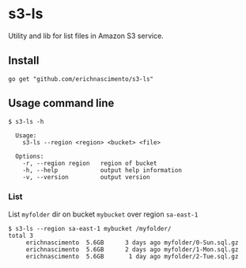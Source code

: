 # s3-ls

Utility and lib for list files in Amazon S3 service.

## Install
```
go get "github.com/erichnascimento/s3-ls"
```

## Usage command line
```
$ s3-ls -h

  Usage:
    s3-ls --region <region> <bucket> <file>

  Options:
    -r, --region region   region of bucket
    -h, --help            output help information
    -v, --version         output version
```

### List
List `myfolder` dir on bucket `mybucket` over region `sa-east-1`
```
$ s3-ls --region sa-east-1 mybucket /myfolder/
total 3
     erichnascimento  5.6GB      3 days ago myfolder/0-Sun.sql.gz
     erichnascimento  5.6GB      2 days ago myfolder/1-Mon.sql.gz
     erichnascimento  5.6GB       1 day ago myfolder/2-Tue.sql.gz
```

